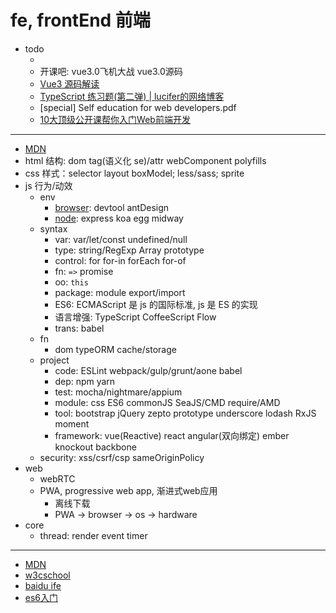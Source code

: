# fe, frontEnd 前端

- todo
  - [](wxapp_cloudbase.md)
  - 开课吧: vue3.0飞机大战 vue3.0源码
  - [Vue3 源码解读](https://github.com/cuixiaorui/mini-vue)
  - [TypeScript 练习题(第二弹) | lucifer的网络博客](https://lucifer.ren/blog/2020/10/13/ts-exercises-2/)
  - [special] Self education for web developers.pdf
  - [10大顶级公开课帮你入门Web前端开发](https://www.zhihu.com/question/50907897/answer/123591539)

---

- [MDN](https://developer.mozilla.org/)
- html 结构: dom tag(语义化 se)/attr webComponent polyfills
- css 样式：selector layout boxModel; less/sass; sprite
- js 行为/动效
  - env
    - [browser](https://caniuse.com/): devtool antDesign
    - [node](fe_node.md): express koa egg midway
  - syntax
    - var: var/let/const undefined/null
    - type: string/RegExp Array prototype
    - control: for for-in forEach for-of
    - fn: `=>` promise
    - oo: `this`
    - package: module export/import
    - ES6: ECMAScript 是 js 的国际标准, js 是 ES 的实现
    - 语言增强: TypeScript CoffeeScript Flow
    - trans: babel
  - fn
    - dom typeORM cache/storage
  - project
    - code: ESLint webpack/gulp/grunt/aone babel
    - dep: npm yarn
    - test: mocha/nightmare/appium
    - module: css ES6 commonJS SeaJS/CMD require/AMD
    - tool: bootstrap jQuery zepto prototype underscore lodash RxJS moment
    - framework: vue(Reactive) react angular(双向绑定) ember knockout backbone
  - security: xss/csrf/csp sameOriginPolicy
- web
  - webRTC
  - PWA, progressive web app, 渐进式web应用
    - 离线下载
    - PWA -> browser -> os -> hardware
- core
  - thread: render event timer

---

- [MDN](https://developer.mozilla.org/zh-CN/docs/Web)
- [w3cschool](http://www.w3school.com.cn/)
- [baidu ife](http://ife.baidu.com/)
- [es6入门](http://es6.ruanyifeng.com/)
